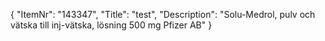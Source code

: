 {
  "ItemNr": "143347",
  "Title": "test",
  "Description": "Solu-Medrol, pulv och vätska till inj-vätska, lösning 500 mg Pfizer AB"
}